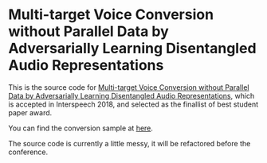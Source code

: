 # Multi-target Voice Conversion without Parallel Data by Adversarially Learning Disentangled Audio Representations

This is the source code for [Multi-target Voice Conversion without Parallel Data by Adversarially Learning Disentangled Audio Representations](https://arxiv.org/pdf/1804.02812), which is accepted in Interspeech 2018, and selected as the finallist of best student paper award.

You can find the conversion sample at [here](https://jjery2243542.github.io/voice_conversion_demo/).

The source code is currently a little messy, it will be refactored before the conference.
